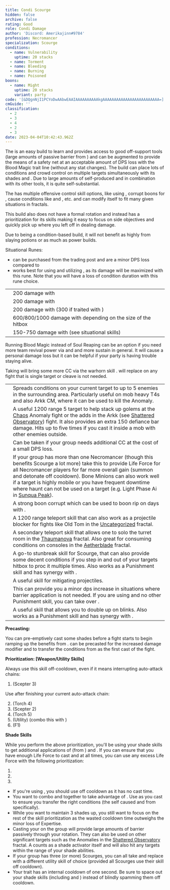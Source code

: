 ```yaml
---
title: Condi Scourge
hidden: false
archive: false
rating: Good
role: Condi Damage
author: 'Discord: Amerikajinn#9784'
profession: Necromancer
specialization: Scourge
conditions:
  - name: Vulnerability
    uptime: 20 stacks
  - name: Torment
  - name: Bleeding
  - name: Burning
  - name: Poisoned
boons:
  - name: Might
    uptime: 20 stacks
    variant: party
code: '[&DQgnNjI1PCYoDwAAbwEAAIAAAAAAAAAAkgAAAAAAAAAAAAAAAAAAAAAAAAA=]'
cmGuide: ''
classification:
  - 2
  - 3
  - 4
  - 2
  - 3
date: 2023-04-04T10:42:43.962Z
---
```


The <Specialization name="Scourge" text="Condi Scourge"/> is an easy build to learn and provides access to good off-support tools (large amounts of passive barrier from <Trait id="2059"/>) and can be augmented to provide the means of a safety net at an acceptable amount of DPS loss with the Blood Magic trait line (without any stat changes). The build can place lots of conditions and crowd control on multiple targets simultaneously with its shades and <Skill name="Epidemic"/>. Due to large amounts of self-produced <Condition name="Vulnerability"/> and <Boon name="Might"/> in combination with its other tools, it is quite self-substantial.

The <Specialization name="Scourge" text="Condi Scourge" /> has multiple offensive control
skill options, like using <Control name="Pull" />, corrupt boons for <Instability name="No Pain, No Gain" />
, cause conditions like <Condition name="Blinded" /> and <Condition name="Immobile" />
, etc. <Specialization name="Scourge" text="Condi Scourge" /> and can modify
itself to fit many given situations in fractals.

This build also does not have a formal rotation and instead has a prioritization for its skills making it easy to focus on side objectives and quickly pick up where you left off in dealing damage.

Due to being a condition-based build, it will not benefit as highly from slaying potions or <Item name="Impact" type="Sigil"/> as much as power builds.

<Divider text="Equipment"/>

<CharacterWithAr>  
<Character title="Condi Scourge" gear='{"attributes":{"profession":"Necromancer","specialization":"Scourge","data":{"Health":23812,"Armor":2192,"Power":2923,"Precision":1813,"Toughness":1225,"Vitality":1460,"Ferocity":0,"Condition Damage":2811,"Expertise":964,"Concentration":450,"Healing Power":0,"Agony Resistance":150,"Condition Duration":0.8426666666666667,"Boon Duration":0.3,"Critical Chance":0.8871428571428572,"Critical Damage":1.5,"Power Coefficient":1459,"Power2 Coefficient":0,"Burning Coefficient":2.89,"Bleeding Coefficient":20.405285714285718,"Poison Coefficient":4,"Torment Coefficient":14.35,"Confusion Coefficient":0,"Flat DPS":0,"Bleeding Duration":0.2,"Torment Duration":0.15,"Effective Power":6593.061383928572,"NonCrit Effective Power":4567.1875,"Power DPS":3703.9955945905995,"Power2 DPS":0,"Siphon DPS":0,"Bleeding Damage":309.8225,"Bleeding Stacks":40.810571428571436,"Bleeding DPS":12644.033266428572,"Burning Damage":920.8956249999999,"Burning Stacks":5.325306666666667,"Burning DPS":4904.051611116666,"Confusion Damage":365.233375,"Confusion Stacks":0,"Confusion DPS":0,"Poison Damage":328.51,"Poison Stacks":7.370666666666667,"Poison DPS":2421.3377066666667,"Torment Damage":578.4796875,"Torment Stacks":28.594766666666665,"Torment DPS":16541.491685468747,"Damage":40214.90986427125,"Effective Health":103872445.77114429,"Survivability":52807.54741796863,"Effective Healing":390,"Healing":390}},"armor":{"weight":"Light","helmAffix":"Viper","helmRuneId":24848,"helmRune":"Nightmare","helmRuneCount":6,"helmInfusionId":37130,"shouldersAffix":"Viper","shouldersRuneId":24848,"shouldersRune":"Nightmare","shouldersRuneCount":6,"shouldersInfusionId":37130,"coatAffix":"Viper","coatRuneId":24848,"coatRune":"Nightmare","coatRuneCount":6,"coatInfusionId":37130,"glovesAffix":"Viper","glovesRuneId":24848,"glovesRune":"Nightmare","glovesRuneCount":6,"glovesInfusionId":37130,"leggingsAffix":"Viper","leggingsRuneId":24848,"leggingsRune":"Nightmare","leggingsRuneCount":6,"leggingsInfusionId":37130,"bootsAffix":"Viper","bootsRuneId":24848,"bootsRune":"Nightmare","bootsRuneCount":6,"bootsInfusionId":37130},"weapon":{"weapon1MainId":30695,"weapon1MainType":"Scepter","weapon1MainSigil1Id":44944,"weapon1MainAffix":"Viper","weapon1MainInfusion1Id":37130,"weapon1OffId":30700,"weapon1OffType":"Torch","weapon1OffSigilId":48911,"weapon1OffAffix":"Viper","weapon1OffInfusionId":37130,"weapon2OffId":30702,"weapon2OffType":"Warhorn","weapon2OffSigilId":48911,"weapon2OffAffix":"Viper","weapon2OffInfusionId":37130},"backAndTrinket":{"backItemAffix":"Viper","backItemInfusion1Id":37130,"backItemInfusion2Id":37130,"amuletAffix":"Viper","ring1Affix":"Viper","ring1Infusion1Id":37130,"ring1Infusion2Id":37130,"ring1Infusion3Id":37130,"ring2Affix":"Viper","ring2Infusion1Id":37130,"ring2Infusion2Id":37130,"ring2Infusion3Id":37130,"accessory1Affix":"Viper","accessory1InfusionId":37130,"accessory2Affix":"Viper","accessory2InfusionId":37130},"consumables":{"foodId":95942,"utilityId":77567},"skills":{"healId":21762,"utility1Id":10611,"utility2Id":10544,"utility3Id":"","eliteId":10549},"assumedBuffs":{"value":[{"id":"might","type":"Boon"},{"id":"fury","type":"Boon"},{"id":"protection","type":"Boon"},{"id":"vulnerability","type":"Condition"},{"id":"jade-bot","gw2id":96613,"type":"Item"},{"id":"omnipotion","gw2id":79722,"type":"Item"}]},"traits":{"selection":[[2013,816,801],[875,894,905],[2074,2067,2164]],"lines":[39,50,60]}}'>

Situational Runes:
- <Item id="24688"/> can be purchased from the trading post and are a minor DPS loss compared to <Item id="24848"/>
- <Item id="83502" /> works best for using and utilizing <Skill name="Epidemic" />, as its damage will be maximized with this rune. Note that you will have a loss of condition duration with this rune choice.

</Character>  
</CharacterWithAr>

<Divider text="Build"/>

<Grid>
<GridItem sm="7">
<Traits traits1="Curses" traits1Selected="Plague Sending, Master of Corruption, Lingering Curse" traits2="Soul Reaping" traits2Selected="Unyielding Blast, Soul Barbs, Dhuumfire" traits3="Scourge" traits3Selected="Fell Beacon , Desert Empowerment, Demonic Lore"/>
<Card title="Defiance Bar Damage">

|                                                                        |                                                                                            |
| ---------------------------------------------------------------------- | ------------------------------------------------------------------------------------------ |
| <Skill name="Oppressive Collapse" size="big" disableText/>             | 200 damage with <Control name="Knockdown"/>                                                |
| <Skill name="Garish Pillar" size="big" disableText/>                   | 200 damage with <Condition name="Fear"/>                                                   |
| <Skill name="Wail of Doom" size="big" disableText/>                    | 200 damage with <Control name="Daze"/> (300 if traited with <Trait name="Banshees Wail"/>) |
| <Skill name="Charge" profession="necromancer" size="big" disableText/> | 600/800/1000 damage with <Control name="Knockdown"/> depending on the size of the hitbox   |
| <Skill name="Spectral Grasp" size="big" disableText/>                  | 150-750 damage with <Control name="Pull" /> (see situational skills)                       |

</Card>
<Card title="Blood Magic">

Running Blood Magic instead of Soul Reaping can be an option if you need more team revival power via <Trait name="Ritual of Life"/> and <Trait name="Transfusion"/> and more sustain in general. It will cause a personal damage loss but it can be helpful if your party is having trouble staying alive.

<Traits unembossed traits1="Blood Magic" traits1SelectedIds="780, 1844, 778"/>
<Warning>
Taking <Trait name="Banshees Wail"/> will bring some more CC via the warhorn skill <Skill name="Wail of Doom"/>.
</Warning>
</Card>
</GridItem>

<GridItem sm="5">
<Card title="Situational Skills">

<Warning>
  <Skill name="Spectral Grasp" /> will replace <Skill name="Epidemic" /> on
  any fight that is single target or cleave is not needed.
</Warning>

|                                                               |                                                                                                                                                                                                                                                                                                                                                                                                                   |
| ------------------------------------------------------------- | ----------------------------------------------------------------------------------------------------------------------------------------------------------------------------------------------------------------------------------------------------------------------------------------------------------------------------------------------------------------------------------------------------------------- |
| <Skill name="Epidemic" size="big" disableText/>               | Spreads conditions on your current target to up to 5 enemies in the surrounding area. Particularly useful on mob heavy T4s and also Arkk CM, where it can be used to kill the Anomaly.                                                                                                                                                                                                                            |
| <Skill name="Spectral Grasp" size="big" disableText/>         | A useful 1200 range 5 target <Control name="Pull"/> to help stack up golems at the [Chaos](/fractals/chaos) Anomaly fight or the adds in the Arkk (see [Shattered Observatory](/fractals/shattered-observatory)) fight. It also provides an extra 150 defiance bar damage. Hits up to five times if you cast it inside a mob with other enemies outside.                                                          |
| <Skill name="Summon Flesh Golem" size="big" disableText/>     | Can be taken if your group needs additional CC at the cost of a small DPS loss.                                                                                                                                                                                                                                                                                                                                   |
| <Skill name="Summon Bone Minions" size="big" disableText/>    | If your group has more than one Necromancer (though this benefits Scourge a lot more) take this to provide Life Force for all Necromancer players for far more overall gain (summon and detonate off cooldown). Bone Minions can also work well if a target is highly mobile or you have frequent downtime where haunt can not be used on a target (e.g. Light Phase Ai in [Sunqua Peak](/fractals/sunqua-peak)). |
| <Skill name="Corrupt Boon" size="big" disableText/>           | A strong boon corrupt which can be used to boon rip on days with <Instability name="No Pain, No Gain"/>.                                                                                                                                                                                                                                                                                                          |
| <Skill name="Summon Flesh Wurm" size="big" disableText/>      | A 1200 range teleport skill that can also work as a projectile blocker for fights like Old Tom in the [Uncategorized](/fractals/uncategorized) fractal.                                                                                                                                                                                                                                                           |
| <Skill name="Spectral Walk " size="big" disableText/>         | A secondary teleport skill that allows one to solo the turret room in the [Thaumanova](/fractals/thaumanova-reactor) fractal. Also great for consuming conditions on consoles in the [Aetherblade](/fractals/aetherblade) fractal.                                                                                                                                                                                |
| <Skill name="Trail of Anguish" size="big" disableText/>       | A go-to stunbreak skill for Scourge, that can also provide some decent conditions if you step in and out of your targets hitbox to proc it multiple times. Also works as a Punishment skill and has synergy with <Trait name="Sadistic Searing"/>.                                                                                                                                                                |
| <Skill name="Corrosive Poison Cloud" size="big" disableText/> | A useful skill for mitigating projectiles.                                                                                                                                                                                                                                                                                                                                                                        |
| <Skill name="Signet of Vampirism" size="big" disableText/>    | This can provide you a minor dps increase in situations where barrier application is not needed. If you are using <Skill name="Signet of Vampirism"/> and no other Punishment skill, you can take <Trait name="Desert Empowerment"/> over <Trait name="Sadistic Searing"/>.                                                                                                                                       |
| <Skill name="Sand Swell" size="big" disableText/>             | A useful skill that allows you to double up on blinks. Also works as a Punishment skill and has synergy with <Trait name="Sadistic Searing"/>.                                                                                                                                                                                                                                                                    |

</Card>
</GridItem>
</Grid>

<Divider text="Skill Usage"/>

<Grid>
<GridItem sm="7">
<Card title="Skill Prioritization">

**Precasting:**

You can pre-emptively cast some shades before a fight starts to begin ramping up the benefits from <Trait name="Sand Sage"/>. <Skill name="Desert Shroud"/> can be precasted for the increased damage modifier and to transfer the conditions from <Skill name="Blood is Power"/> as the first cast of the fight.

**Prioritization: [Weapon/Utility Skills]**

Always use this skill off-cooldown, even if it means interrupting auto-attack chains:

1. <Skill name="Feast of Corruption" /> (Scepter 3)

Use after finishing your current auto-attack chain:

2. <Skill name="Harrowing Wave"/> (Torch 4)
3. <Skill name="Grasping Dead"/> (Scepter 2)
4. <Skill name="Oppressive Collapse"/> (Torch 5)
5. <Skill name="Blood is Power"/> (Utility) (combo this with <Skill name="Desert Shroud"/>)
6. <Skill name="Manifest Sand Shade"/> (F1)

**Shade Skills**

While you perform the above prioritization, you'll be using your shade skills to get additional applications of <Condition name="Burning"/> (from <Trait name="Dhuumfire"/>) and <Condition name="Torment"/>. If you can ensure that you have enough Life Force to cast <Skill name="Nefarious Favor"/> and <Skill name="Desert Shroud"/> at all times, you can use any excess Life Force with the following prioritization:

1. <Skill name="Nefarious Favor" />
2. <Skill name="Sand Cascade" />
3. <Skill name="Garish Pillar" />

</Card>

</GridItem>

<GridItem sm="5">
<Card title="Notes:">

- If you're using <Skill name="Summon Shadow Fiend"/>, you should use <Skill name="Haunt"/> off cooldown as it has no cast time.
- You want to combo <Skill name="Blood is Power"/> and <Skill name="Desert Shroud"/> together to take advantage of <Trait name="Plague Sending"/>. Use <Skill name="Desert Shroud"/> as you cast <Skill name="Blood is Power"/> to ensure you transfer the right conditions (the self caused <Condition name="Bleeding"/> and <Condition name="Torment"/> from <Skill name="Blood is Power"/> specifically).
- While you want to maintain 3 shades up, you still want to focus on the rest of the skill prioritization as the wasted cooldown time outweighs the minor loss of Expertise.
- Casting your <Skill name="Manifest Sand Shade"/> on the group will provide large amounts of barrier passively through your rotation. They can also be used on other significant targets such as the Anomalies in the [Shattered Observatory](/fractals/shattered-observatory) fractal. A <Specialization name="Scourge"/> counts as a shade activator itself and will also hit any targets within the range of your shade abilities.
- If your group has three (or more) Scourges, you can all take <Skill name="Summon Bone Minions"/> and replace <Skill name="Signet of Undeath"/> with a different utility skill of choice (provided all Scourges use their <Skill name="Putrid Explosion"/> skill off cooldown).
- Your <Trait name="Dhuumfire"/> trait has an internal cooldown of one second. Be sure to space out your shade skills (including <Skill name="Manifest Sand Shade"/> and <Skill name="Desert Shroud"/>) instead of blindly spamming them off cooldown.

</Card>
</GridItem>

</Grid>
